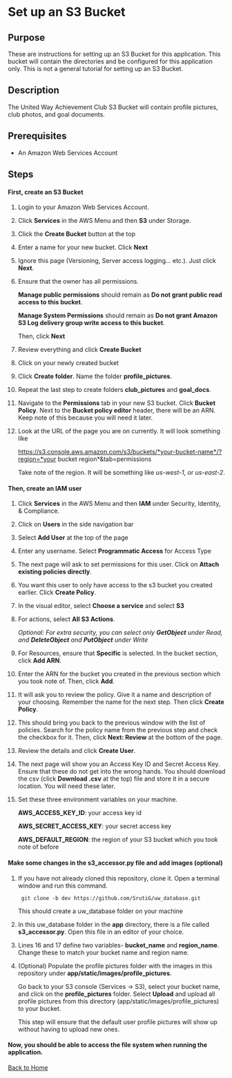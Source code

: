 # Set up an S3 Bucket

## Purpose

These are instructions for setting up an S3 Bucket for this application. This bucket will contain the directories and be configured for this application only. This is not a general tutorial for setting up an S3 Bucket.

## Description

The United Way Achievement Club S3 Bucket will contain profile pictures, club photos, and goal documents.

## Prerequisites

- An Amazon Web Services Account

## Steps

#### First, create an S3 Bucket

1. Login to your Amazon Web Services Account.

1. Click **Services** in the AWS Menu and then **S3** under Storage.

1. Click the **Create Bucket** button at the top

1. Enter a name for your new bucket. Click **Next**

1. Ignore this page (Versioning, Server access logging... etc.). Just click **Next**.

1. Ensure that the owner has all permissions. 

    **Manage public permissions** should remain as **Do not grant public read access to this bucket**.
     
    **Manage System Permissions** should remain as **Do not grant Amazon S3 Log delivery group write access to this bucket**.
    
    Then, click **Next**

1. Review everything and click **Create Bucket**

1. Click on your newly created bucket

1. Click **Create folder**. Name the folder **profile_pictures**.

1. Repeat the last step to create folders **club_pictures** and **goal_docs**.
    
1. Navigate to the **Permissions** tab in your new S3 bucket. Click **Bucket Policy**. Next to the **Bucket policy editor** header, there will be an ARN. Keep note of this because you will need it later.

1. Look at the URL of the page you are on currently. It will look something like

    https://s3.console.aws.amazon.com/s3/buckets/*your-bucket-name*/?region=*your bucket region*&tab=permissions
    
    Take note of the region. It will be something like *us-west-1*, or *us-east-2*.

#### Then, create an IAM user

1. Click **Services** in the AWS Menu and then **IAM** under Security, Identity, & Compliance.

1. Click on **Users** in the side navigation bar

1. Select **Add User** at the top of the page

1. Enter any username. Select **Programmatic Access** for Access Type

1. The next page will ask to set permissions for this user. Click on **Attach existing policies directly**.

1. You want this user to only have access to the s3 bucket you created earlier. Click **Create Policy**.

1. In the visual editor, select **Choose a service** and select **S3**

1. For actions, select **All S3 Actions**. 

    *Optional: For extra security, you can select only **GetObject** under Read, and **DeleteObject** and **PutObject** under Write*

1. For Resources, ensure that **Specific** is selected. In the bucket section, click **Add ARN**.

1. Enter the ARN for the bucket you created in the previous section which you took note of. Then, click **Add**.

1. It will ask you to review the policy. Give it a name and description of your choosing. Remember the name for the next step. Then click **Create Policy**.

1. This should bring you back to the previous window with the list of policies. Search for the policy name from the previous step and check the checkbox for it. Then, click **Next: Review** at the bottom of the page.

1. Review the details and click **Create User**.

1. The next page will show you an Access Key ID and Secret Access Key. Ensure that these do not get into the wrong hands. You should download the csv (click **Download .csv** at the top) file and store it in a secure location. You will need these later.

1. Set these three environment variables on your machine.

    **AWS_ACCESS_KEY_ID**: your access key id
    
    **AWS_SECRET_ACCESS_KEY**: your secret access key
    
    **AWS_DEFAULT_REGION**: the region of your S3 bucket which you took note of before
    
#### Make some changes in the s3_accessor.py file and add images (optional)

1. If you have not already cloned this repository, clone it. Open a terminal window and run this command.

        git clone -b dev https://github.com/SrutiG/uw_database.git
        
    This should create a uw_database folder on your machine
    
1. In this uw_database folder in the **app** directory, there is a file called **s3_accessor.py**. Open this file in an editor of your choice.

1. Lines 16 and 17 define two variables- **bucket_name** and **region_name**. Change these to match your bucket name and region name.
    
1. (Optional) Populate the profile pictures folder with the images in this repository under **app/static/images/profile_pictures**. 

    Go back to your S3 console (Services -> S3), select your bucket name, and click on the **profile_pictures** folder. Select **Upload** and upload all profile pictures from this directory (app/static/images/profile_pictures) to your bucket.
    
    This step will ensure that the default user profile pictures will show up without having to upload new ones.
    
#### Now, you should be able to access the file system when running the application.

[Back to Home](../README.md)



